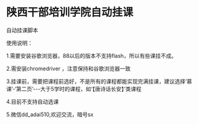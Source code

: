 # 陕西干部培训学院自动挂课
自动挂课脚本

使用说明：

1.需要安装谷歌浏览器，88以后的版本不支持flash，所以有些课挂不成。


2.需安装chromedriver ，注意保持和谷歌浏览器一致


3.挂课前，需要把课程前选好，不是所有的课程都能实现完满挂课，建议选择‘慕课’-‘第二页’---大于5学时的课程，如‘【唐诗话长安】’类课程


4.目前不支持自动选课


5.微信dd_adai510,欢迎交流，暗号sx
